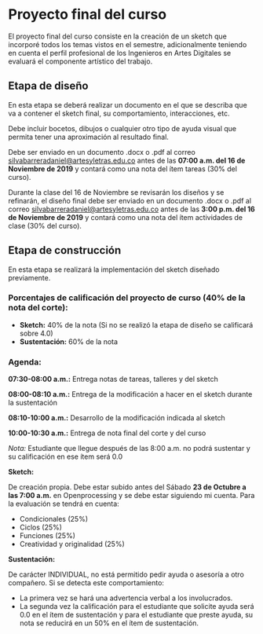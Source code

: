 # Proyecto final del curso

El proyecto final del curso consiste en la creación de un sketch que incorporé todos los temas vistos en el semestre, adicionalmente teniendo en cuenta el perfil profesional de los Ingenieros en Artes Digitales se evaluará el componente artístico del trabajo.

## Etapa de diseño

En esta etapa se deberá realizar un documento en el que se describa que va a contener el sketch final, su comportamiento, interacciones, etc.

Debe incluir bocetos, dibujos o cualquier otro tipo de ayuda visual que permita tener una aproximación al resultado final.

Debe ser enviado en un documento .docx o .pdf al correo [silvabarreradaniel@artesyletras.edu.co]() antes de las **07:00 a.m. del 16 de Noviembre de 2019** y contará como una nota del ítem tareas (30% del curso).

Durante la clase del 16 de Noviembre se revisarán los diseños y se refinarán, el diseño final debe ser enviado en un documento .docx o .pdf al correo [silvabarreradaniel@artesyletras.edu.co]() antes de las **3:00 p.m. del 16 de Noviembre de 2019** y contará como una nota del ítem actividades de clase (30% del curso).

## Etapa de construcción

En esta etapa se realizará la implementación del sketch diseñado previamente.

### Porcentajes de calificación del proyecto de curso (40% de la nota del corte):

*	**Sketch:** 40% de la nota (Si no se realizó la etapa de diseño se calificará sobre 4.0)
*	**Sustentación:** 60% de la nota

### Agenda:

**07:30-08:00 a.m.:** Entrega notas de tareas, talleres y del sketch

**08:00-08:10 a.m.:** Entrega de la modificación a hacer en el sketch durante la sustentación

**08:10-10:00 a.m.:** Desarrollo de la modificación indicada al sketch

**10:00-10:30 a.m.:** Entrega de nota final del corte y del curso

*Nota:* Estudiante que llegue después de las 8:00 a.m. no podrá sustentar y su calificación en ese ítem será 0.0

**Sketch:**

De creación propia. Debe estar subido antes del Sábado **23 de Octubre a las 7:00 a.m.** en Openprocessing y se debe estar siguiendo mi cuenta. Para la evaluación se tendrá en cuenta:

*	Condicionales (25%)
*	Ciclos (25%)
*	Funciones (25%)
*	Creatividad y originalidad (25%)

**Sustentación:**

De carácter INDIVIDUAL, no está permitido pedir ayuda o asesoría a otro compañero. Si se detecta este comportamiento:

*	La primera vez se hará una advertencia verbal a los involucrados.
*	La segunda vez la calificación para el estudiante que solicite ayuda será 0.0 en el ítem de sustentación y para el estudiante que preste ayuda, su nota se reducirá en un 50% en el ítem de sustentación.
